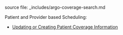 source file:  _includes/argo-coverage-search.md

Patient and Provider based Scheduling:

- [Updating or Creating Patient Coverage Information](patient-scheduling.html#updating-or-creating-patient-coverage-information)
